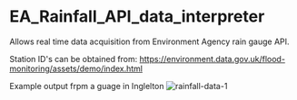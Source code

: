 # EA_Rainfall_API_data_interpreter
Allows real time data acquisition from Environment Agency rain gauge API. 

Station ID's can be obtained from:
https://environment.data.gov.uk/flood-monitoring/assets/demo/index.html 

Example output frpm a guage in Inglelton
![rainfall-data-1](https://user-images.githubusercontent.com/30509293/111904139-2d257600-8a3d-11eb-8d28-bd8144433589.png)
